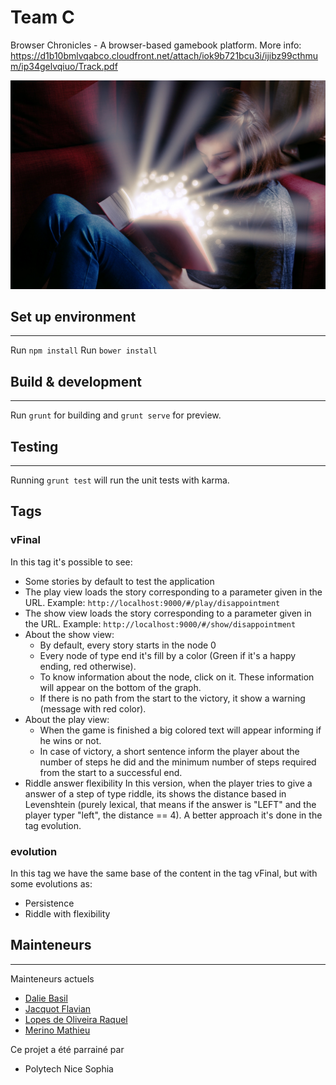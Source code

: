 # Team C

Browser Chronicles - A browser-based gamebook platform. More info: https://d1b10bmlvqabco.cloudfront.net/attach/iok9b721bcu3i/ijibz99cthmum/ip34gelvqiuo/Track.pdf

![alt tag](app/images/books.jpg?raw=true "Chronicles")


## Set up environment ##
------------------------

Run `npm install`
Run `bower install`

## Build & development ##
--------------------------

Run `grunt` for building and `grunt serve` for preview.

## Testing ##
--------------

Running `grunt test` will run the unit tests with karma.


## Tags ##

### vFinal ###

In this tag it's possible to see:

* Some stories by default to test the application
* The play view loads the story corresponding to a parameter given in the URL. Example: `http://localhost:9000/#/play/disappointment`
* The show view loads the story corresponding to a parameter given in the URL. Example: `http://localhost:9000/#/show/disappointment`
* About the show view:
  * By default, every story starts in the node 0
  * Every node of type end it's fill by a color (Green if it's a happy ending, red otherwise).
  * To know information about the node, click on it. These information will appear on the bottom of the graph.
  * If there is no path from the start to the victory, it show a warning (message with red color).
* About the play view:
  * When the game is finished a big colored text will appear informing if he wins or not.
  * In case of victory, a short sentence inform the player about the number of steps he did and the minimum number of steps required from the start to a successful end.
* Riddle answer flexibility
  In this version, when the player tries to give a answer of a step of type riddle, its shows the distance based in Levenshtein (purely lexical, that means if the answer is "LEFT" and the player typer "left", the distance == 4). A better approach it's done in the tag evolution.



### evolution ###

In this tag we have the same base of the content in the tag vFinal, but with some evolutions as:

* Persistence
* Riddle with flexibility

## Mainteneurs ##
------------------

Mainteneurs actuels

* [Dalie Basil](mailto:dalie.basil@gmail.com)
* [Jacquot Flavian](mailto:flavian.jacquot@gmail.com)
* [Lopes de Oliveira Raquel](mailto:oliveira.raquel.lopes@gmail.com)
* [Merino Mathieu](mailto:mathieu.merino@outlook.com)

Ce projet a été parrainé par

 * Polytech Nice Sophia
